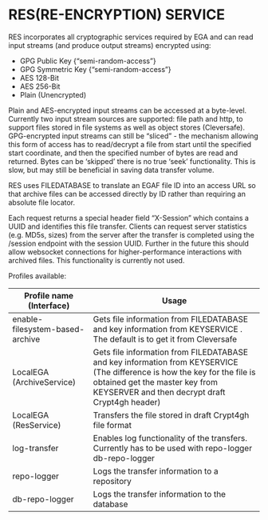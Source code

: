 # RES(RE-ENCRYPTION) SERVICE

RES incorporates all cryptographic services required by EGA and can read input streams (and produce output streams) encrypted using:

* GPG Public Key	{“semi-random-access”}
* GPG Symmetric Key 	{“semi-random-access”}
* AES 128-Bit
* AES 256-Bit
* Plain (Unencrypted)

Plain and AES-encrypted input streams can be accessed at a byte-level. Currently two input stream sources are supported: file path and http, to support files stored in file systems as well as object stores (Cleversafe). GPG-encrypted input streams can still be “sliced” - the mechanism allowing this form of access has to read/decrypt a file from start until the specified start coordinate, and then the specified number of bytes are read and returned. Bytes can be ‘skipped’ there is no true ‘seek’ functionality. This is slow, but may still be beneficial in saving data transfer volume.

RES uses FILEDATABASE to translate an EGAF file ID into an access URL so that archive files can be accessed directly by ID rather than requiring an absolute file locator.

Each request returns a special header field “X-Session” which contains a UUID and identifies this file transfer. Clients can request server statistics (e.g. MD5s, sizes) from the server after the transfer is completed using the /session endpoint with the session UUID. Further in the future this should allow websocket connections for higher-performance interactions with archived files. This functionality is currently not used.

Profiles available:

| Profile name (Interface) | Usage |
| ------------- | ------------- |
| enable-filesystem-based-archive | Gets file information from FILEDATABASE and key information from KEYSERVICE . The default is to get it from Cleversafe |
| LocalEGA (ArchiveService) | Gets file information from FILEDATABASE and key information from KEYSERVICE (The difference is how the key for the file is obtained get the master key from KEYSERVER and then decrypt draft Crypt4gh header) |
| LocalEGA  (ResService) |  Transfers the file stored in draft Crypt4gh file format |
| log-transfer | Enables log functionality of the transfers. Currently has to be used with repo-logger db-repo-logger |
| repo-logger | Logs the transfer information to a repository |
| db-repo-logger  | Logs the transfer information to the database |